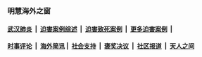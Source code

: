 
### 明慧海外之窗

####  [武汉肺炎](indexes/365.md?t=04260201) &nbsp;|&nbsp;  [迫害案例综述](indexes/328.md?t=04260201) &nbsp;|&nbsp; [迫害致死案例](indexes/277.md?t=04260201)  &nbsp;|&nbsp; [更多迫害案例](indexes/81.md?t=04260201)  &nbsp;|&nbsp; 
####  [时事评论](indexes/19.md?t=04260201) &nbsp;|&nbsp; [海外简讯](indexes/245.md?t=04260201)&nbsp;|&nbsp;  [社会支持](indexes/140.md?t=04260201) &nbsp;|&nbsp; [褒奖决议](indexes/282.md?t=04260201) &nbsp;|&nbsp; [社区报道](indexes/91.md?t=04260201)  &nbsp;|&nbsp; [天人之间](indexes/78.md?t=04260201) 

